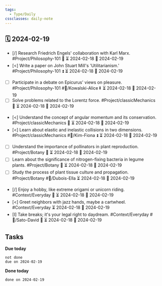 ```yaml
---
tags:
  - Type/Daily
cssclasses: daily-note
---
```


## 🗓️ 2024-02-19

- [/] Research Friedrich Engels' collaboration with Karl Marx. #Project/Philosophy-101 🔼 ⏳ 2024-02-18 📅 2024-02-19
- [<] Write a paper on John Stuart Mill's 'Utilitarianism.' #Project/Philosophy-101 ⏫ ⏳ 2024-02-18 📅 2024-02-19
- [ ] Participate in a debate on Epicurus' views on pleasure. #Project/Philosophy-101 #👤/Kowalski-Alice ⏬ ⏳ 2024-02-18 📅 2024-02-19
- [ ] Solve problems related to the Lorentz force. #Project/classicMechanics 🔽 ⏳ 2024-02-18 📅 2024-02-19
- [<] Understand the concept of angular momentum and its conservation. #Project/classicMechanics 🔺 ⏳ 2024-02-18 📅 2024-02-19
- [<] Learn about elastic and inelastic collisions in two dimensions. #Project/classicMechanics #👤/Kim-Fiona ⏫ ⏳ 2024-02-18 📅 2024-02-19
- [ ] Understand the importance of pollinators in plant reproduction. #Project/Botany 🔺 ⏳ 2024-02-18 📅 2024-02-19
- [ ] Learn about the significance of nitrogen-fixing bacteria in legume plants. #Project/Botany 🔽 ⏳ 2024-02-18 📅 2024-02-19
- [ ] Study the process of plant tissue culture and propagation. #Project/Botany #👤/Dubois-Ella ⏳ 2024-02-18 📅 2024-02-19
- [/] Enjoy a hobby, like extreme origami or unicorn riding. #Context/Everyday 🔽 ⏳ 2024-02-18 📅 2024-02-19
- [<] Greet neighbors with jazz hands, maybe a cartwheel. #Context/Everyday ⏳ 2024-02-18 📅 2024-02-19
- [I] Take breaks; it's your legal right to daydream. #Context/Everyday #👤/Sato-David 🔺 ⏳ 2024-02-18 📅 2024-02-19

## Tasks

**Due today**

```tasks
not done
due on 2024-02-19
```

**Done today**

```tasks
done on 2024-02-19
```
            